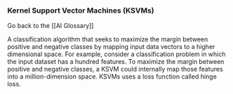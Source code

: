 ### Kernel Support Vector Machines (KSVMs)

Go back to the [[AI Glossary]]


A classification algorithm that seeks to maximize the margin between positive and negative classes by mapping input data vectors to a higher dimensional space. For example, consider a classification problem in which the input dataset has a hundred features. To maximize the margin between positive and negative classes, a KSVM could internally map those features into a million-dimension space. KSVMs uses a loss function called hinge loss.

